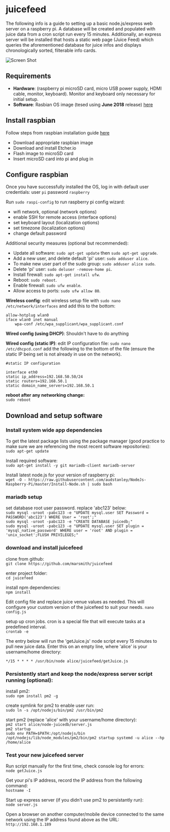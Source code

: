 # juicefeed

The following info is a guide to setting up a basic node.js/express web server on a raspberry pi.  A database will be created and populated with juice data from a cron script run every 15 minutes.  Additionally, an express server will be installed that hosts a static web page (Juice Feed) which queries the aforementioned database for juice infos and displays chronologically sorted, filterable info cards.

![Screen Shot](https://image.ibb.co/nqrZOA/Capture.png)

## Requirements

- **Hardware**: (raspberry pi microSD card, micro USB power supply, HDMI cable, monitor, keyboard).  Monitor and keyboard only necessary for initial setup.
- **Software**: Rasbian OS image (tesed using **June 2018** release) [here](https://www.raspberrypi.org/downloads/raspbian/)

## Install raspbian

Follow steps from raspbian installation guide [here](https://www.raspberrypi.org/documentation/installation/installing-images/README.md)

- Download appropriate raspbian image
- Download and install Etcher.io
- Flash image to microSD card
- Insert microSD card into pi and plug in

## Configure raspbian

Once you have successfully installed the OS, log in with default user credentials: user `pi` password `raspberry`

Run `sudo raspi-config` to run raspberry pi config wizard:

- wifi network, optional (network options)
- enable SSH for remote access (interface options)
- set keyboard layout (localization options)
- set timezone (localization options)
- change default password

Additional security measures (optional but recommended):
- Update all software: `sudo apt-get update` then `sudo apt-get upgrade`.
- Add a new user, and delete default 'pi' user: `sudo adduser alice`.
- To make new user part of the sudo group: `sudo adduser alice sudo`.
- Delete 'pi' user: `sudo deluser -remove-home pi`.
- Install firewall: `sudo apt-get install ufw`.
- Reboot: `sudo reboot`.
- Enable firewall: `sudo ufw enable`.
- Allow access to ports: `sudo ufw allow 80`.

**Wireless config**:
edit wireless setup file with `sudo nano /etc/network/interfaces` and add this to the bottom:

```
allow-hotplug wlan0
iface wlan0 inet manual
    wpa-conf /etc/wpa_supplicant/wpa_supplicant.conf
```

**Wired config (using DHCP)**: 
Shouldn't have to do anything

**Wired config (static IP)**:
edit IP configuration file: `sudo nano /etc/dhcpcd.conf` add the following to the bottom of the file (ensure the static IP being set is not already in use on the network).

```
#static IP configuration 

interface eth0
static ip_address=192.168.50.50/24 
static routers=192.168.50.1 
static domain_name_servers=192.168.50.1
```

**reboot after any networking change:**  
`sudo reboot`

## Download and setup software

### Install system wide app dependencies
To get the latest package lists using the package manager (good practice to make sure we are referencing the most recent software repositories):  
`sudo apt-get update`

Install required software:  
`sudo apt-get install -y git mariadb-client mariadb-server`

Install latest node.js for your version of raspberry pi:  
`wget -O - https://raw.githubusercontent.com/audstanley/NodeJs-Raspberry-Pi/master/Install-Node.sh | sudo bash`

### mariadb setup
set database root user password.  replace 'abc123' below:  
`sudo mysql -uroot -pabc123 -e "UPDATE mysql.user SET Password = PASSWORD('abc123') WHERE User = 'root';"`  
`sudo mysql -uroot -pabc123 -e "CREATE DATABASE juicedb;"`  
`sudo mysql -uroot -pabc123 -e "UPDATE mysql.user SET plugin = 'mysql_native_password' WHERE user = 'root' AND plugin = 'unix_socket';FLUSH PRIVILEGES;"`

### download and install juicefeed 
clone from github:  
`git clone https://github.com/marsmith/juicefeed`

enter project folder:  
`cd juicefeed`   

install npm dependencies:   
`npm install`

Edit config file and replace juice venue values as needed.  This will configure your custom version of the juicefeed to suit your needs.
`nano config.js`

setup up cron jobs.  cron is a special file that will execute tasks at a predefined interval.  
`crontab -e`

The entry below will run the 'getJuice.js' node script every 15 minutes to pull new juice data.  Enter this on an empty line, where 'alice' is your username/home directory:  
```
*/15 * * * * /usr/bin/node alice/juicefeed/getJuice.js
```

### Persistently start and keep the node/express server script running (optional):
install pm2:  
`sudo npm install pm2 -g`

create symlink for pm2 to enable user run:  
`sudo ln -s /opt/nodejs/bin/pm2 /usr/bin/pm2`

start pm2 (replace 'alice' with your username/home directory):  
`pm2 start alice/node-juicedb/server.js`  
`pm2 startup`  
`sudo env PATH=$PATH:/opt/nodejs/bin /opt/nodejs/lib/node_modules/pm2/bin/pm2 startup systemd -u alice --hp /home/alice`  

### Test your new juicefeed server  
Run script manually for the first time, check console log for errors:  
`node getJuice.js`

Get your pi's IP address, record the IP address from the following command:    
`hostname -I`

Start up express server (if you didn't use pm2 to persistantly run):  
`node server.js`

Open a browser on another computer/mobile device connected to the same network using the IP address found above as the URL:
`http://192.168.1.189`